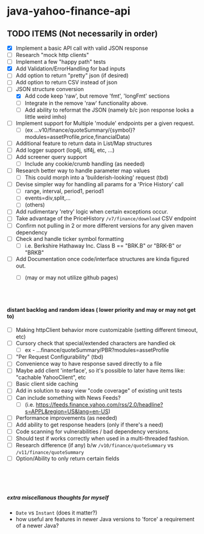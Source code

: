# java-yahoo-finance-api

## TODO ITEMS (Not necessarily in order)
- [x] Implement a basic API call with valid JSON response
- [ ] Research "mock http clients"
- [ ] Implement a few "happy path" tests
- [x] Add Validation/ErrorHandling for bad inputs
- [ ] Add option to return "pretty" json (if desired)
- [ ] Add option to return CSV instead of json
- [ ] JSON structure conversion
    - [x] Add code keep 'raw', but remove 'fmt', 'longFmt' sections
    - [ ] Integrate in the remove 'raw' functionality above.
    - [ ] Add ability to reformat the JSON (namely b/c json response looks a little weird imho)
- [ ] Implement support for Multiple 'module' endpoints per a given request.
    - [ ] (ex ...v10/finance/quoteSummary/{symbol}?modules=assetProfile,price,financialData)
- [ ] Additional feature to return data in List/Map structures
- [ ] Add logger support (log4j, slf4j, etc, ...)
- [ ] Add screener query support
  - [ ] Include any cookie/crumb handling (as needed)
- [ ] Research better way to handle parameter map values
  - [ ] This could morph into a 'builderish-looking' request (tbd)
- [ ] Devise simpler way for handling all params for a 'Price History' call
  - [ ] range, interval, period1, period1
  - [ ] events=div,split,...
  - [ ] (others)
- [ ] Add rudimentary 'retry' logic when certain exceptions occur.
- [ ] Take advantage of the PriceHistory `/v7/finance/download` CSV endpoint
- [ ] Confirm not pulling in 2 or more different versions for any given maven dependency
- [ ] Check and handle ticker symbol formatting
  - [ ] i.e. Berkshire Hathaway Inc. Class B == "BRK.B" or "BRK-B" or "BRKB"
- [ ] Add Documentation once code/interface structures are kinda figured out.
  - [ ] (may or may not utilize github pages)

  
<br>
<br>

#### distant backlog and random ideas ( lower priority and may or may not get to)
- [ ] Making httpClient behavior more customizable (setting different timeout, etc)
- [ ] Cursory check that special/extended characters are handled ok
  - [ ] ex - ...finance/quoteSummary/PBR?modules=assetProfile
- [ ] "Per Request Configurability" (tbd)
- [ ] Convenience way to have response saved directly to a file
- [ ] Maybe add client 'interface', so it's possible to later have items like: "cachable YahooClient", etc
- [ ] Basic client side caching
- [ ] Add in solution to easy view "code coverage" of existing unit tests
- [ ] Can include something with News Feeds?
  - [ ] (i.e. https://feeds.finance.yahoo.com/rss/2.0/headline?s=APPL&region=US&lang=en-US)
- [ ] Performance improvements (as needed)
- [ ] Add ability to get response headers (only if there's a need)
- [ ] Code scanning for vulnerabilities / bad dependency versions.
- [ ] Should test if works correctly when used in a multi-threaded fashion.
- [ ] Research difference (if any) b/w `/v10/finance/quoteSummary` vs `/v11/finance/quoteSummary`
- [ ] Option/Ability to only return certain fields

<br>
<br>
<br>

##### extra miscellanous thoughts for myself
* `Date` vs `Instant` (does it matter?)
* how useful are features in newer Java versions to 'force' a requirement of a newer Java?
